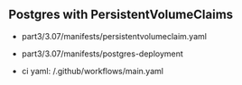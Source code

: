 
## Postgres with PersistentVolumeClaims


- part3/3.07/manifests/persistentvolumeclaim.yaml

- part3/3.07/manifests/postgres-deployment

- ci yaml: /.github/workflows/main.yaml


